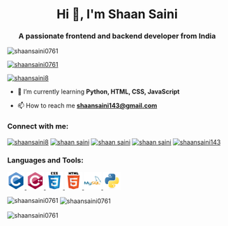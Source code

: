 <h1 align="center">Hi 👋, I'm Shaan Saini</h1>
<h3 align="center">A passionate frontend and backend developer from India</h3>

<p align="left"> <img src="https://komarev.com/ghpvc/?username=shaansaini0761&label=Profile%20views&color=0e75b6&style=flat" alt="shaansaini0761" /> </p>

<p align="left"> <a href="https://github.com/ryo-ma/github-profile-trophy"><img src="https://github-profile-trophy.vercel.app/?username=shaansaini0761" alt="shaansaini0761" /></a> </p>

<p align="left"> <a href="https://twitter.com/shaansaini8" target="blank"><img src="https://img.shields.io/twitter/follow/shaansaini8?logo=twitter&style=for-the-badge" alt="shaansaini8" /></a> </p>

- 🌱 I’m currently learning **Python, HTML, CSS, JavaScript**

- 📫 How to reach me **shaansaini143@gmail.com**

<h3 align="left">Connect with me:</h3>
<p align="left">
<a href="https://twitter.com/shaansaini8" target="blank"><img align="center" src="https://raw.githubusercontent.com/rahuldkjain/github-profile-readme-generator/master/src/images/icons/Social/twitter.svg" alt="shaansaini8" height="30" width="40" /></a>
<a href="https://linkedin.com/in/shaan saini" target="blank"><img align="center" src="https://raw.githubusercontent.com/rahuldkjain/github-profile-readme-generator/master/src/images/icons/Social/linked-in-alt.svg" alt="shaan saini" height="30" width="40" /></a>
<a href="https://stackoverflow.com/users/shaan saini" target="blank"><img align="center" src="https://raw.githubusercontent.com/rahuldkjain/github-profile-readme-generator/master/src/images/icons/Social/stack-overflow.svg" alt="shaan saini" height="30" width="40" /></a>
<a href="https://fb.com/shaan saini" target="blank"><img align="center" src="https://raw.githubusercontent.com/rahuldkjain/github-profile-readme-generator/master/src/images/icons/Social/facebook.svg" alt="shaan saini" height="30" width="40" /></a>
<a href="https://instagram.com/shaansaini143" target="blank"><img align="center" src="https://raw.githubusercontent.com/rahuldkjain/github-profile-readme-generator/master/src/images/icons/Social/instagram.svg" alt="shaansaini143" height="30" width="40" /></a>
</p>

<h3 align="left">Languages and Tools:</h3>
<p align="left"> <a href="https://www.cprogramming.com/" target="_blank"> <img src="https://raw.githubusercontent.com/devicons/devicon/master/icons/c/c-original.svg" alt="c" width="40" height="40"/> </a> <a href="https://www.w3schools.com/cpp/" target="_blank"> <img src="https://raw.githubusercontent.com/devicons/devicon/master/icons/cplusplus/cplusplus-original.svg" alt="cplusplus" width="40" height="40"/> </a> <a href="https://www.w3schools.com/css/" target="_blank"> <img src="https://raw.githubusercontent.com/devicons/devicon/master/icons/css3/css3-original-wordmark.svg" alt="css3" width="40" height="40"/> </a> <a href="https://www.w3.org/html/" target="_blank"> <img src="https://raw.githubusercontent.com/devicons/devicon/master/icons/html5/html5-original-wordmark.svg" alt="html5" width="40" height="40"/> </a> <a href="https://www.mysql.com/" target="_blank"> <img src="https://raw.githubusercontent.com/devicons/devicon/master/icons/mysql/mysql-original-wordmark.svg" alt="mysql" width="40" height="40"/> </a> <a href="https://www.python.org" target="_blank"> <img src="https://raw.githubusercontent.com/devicons/devicon/master/icons/python/python-original.svg" alt="python" width="40" height="40"/> </a> </p>

<p><img align="left" src="https://github-readme-stats.vercel.app/api/top-langs?username=shaansaini0761&show_icons=true&locale=en&layout=compact" alt="shaansaini0761" /></p>

<p>&nbsp;<img align="center" src="https://github-readme-stats.vercel.app/api?username=shaansaini0761&show_icons=true&locale=en" alt="shaansaini0761" /></p>

<p><img align="center" src="https://github-readme-streak-stats.herokuapp.com/?user=shaansaini0761&" alt="shaansaini0761" /></p>
